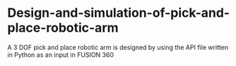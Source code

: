 # Design-and-simulation-of-pick-and-place-robotic-arm
A 3 DOF pick and place robotic arm is designed by using the API file written in Python as an input in FUSION 360
